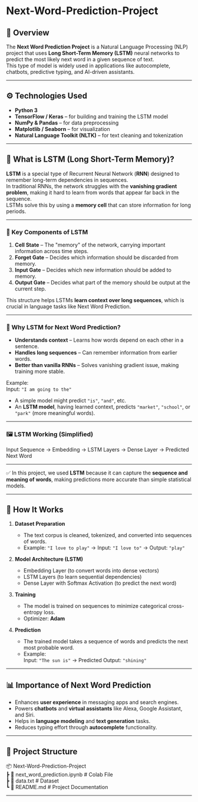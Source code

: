 # Next-Word-Prediction-Project


## 📌 Overview
The **Next Word Prediction Project** is a Natural Language Processing (NLP) project that uses **Long Short-Term Memory (LSTM)** neural networks to predict the most likely next word in a given sequence of text.  
This type of model is widely used in applications like autocomplete, chatbots, predictive typing, and AI-driven assistants.

---

## ⚙️ Technologies Used
- **Python 3**
- **TensorFlow / Keras** – for building and training the LSTM model
- **NumPy & Pandas** – for data preprocessing
- **Matplotlib / Seaborn** – for visualization
- **Natural Language Toolkit (NLTK)** – for text cleaning and tokenization

---

## 🧠 What is LSTM (Long Short-Term Memory)?
**LSTM** is a special type of Recurrent Neural Network (**RNN**) designed to remember long-term dependencies in sequences.  
In traditional RNNs, the network struggles with the **vanishing gradient problem**, making it hard to learn from words that appear far back in the sequence.  
LSTMs solve this by using a **memory cell** that can store information for long periods.

---

### 🔑 Key Components of LSTM
1. **Cell State** – The "memory" of the network, carrying important information across time steps.  
2. **Forget Gate** – Decides which information should be discarded from memory.  
3. **Input Gate** – Decides which new information should be added to memory.  
4. **Output Gate** – Decides what part of the memory should be output at the current step.  

This structure helps LSTMs **learn context over long sequences**, which is crucial in language tasks like Next Word Prediction.

---

### 📘 Why LSTM for Next Word Prediction?
- **Understands context** – Learns how words depend on each other in a sentence.  
- **Handles long sequences** – Can remember information from earlier words.  
- **Better than vanilla RNNs** – Solves vanishing gradient issue, making training more stable.  

Example:  
Input: `"I am going to the"`  
- A simple model might predict `"is"`, `"and"`, etc.  
- An **LSTM model**, having learned context, predicts `"market"`, `"school"`, or `"park"` (more meaningful words).  

---

### 🖼️ LSTM Working (Simplified)
Input Sequence → Embedding → LSTM Layers → Dense Layer → Predicted Next Word


---

✅ In this project, we used **LSTM** because it can capture the **sequence and meaning of words**, making predictions more accurate than simple statistical models.


---

## 🚀 How It Works
1. **Dataset Preparation**  
   - The text corpus is cleaned, tokenized, and converted into sequences of words.  
   - Example: `"I love to play"` → Input: `"I love to"` → Output: `"play"`

2. **Model Architecture (LSTM)**  
   - Embedding Layer (to convert words into dense vectors)  
   - LSTM Layers (to learn sequential dependencies)  
   - Dense Layer with Softmax Activation (to predict the next word)

3. **Training**  
   - The model is trained on sequences to minimize categorical cross-entropy loss.  
   - Optimizer: **Adam**  

4. **Prediction**  
   - The trained model takes a sequence of words and predicts the next most probable word.  
   - Example:  
     Input: `"The sun is"` → Predicted Output: `"shining"`

---

## 📊 Importance of Next Word Prediction
- Enhances **user experience** in messaging apps and search engines.  
- Powers **chatbots** and **virtual assistants** like Alexa, Google Assistant, and Siri.  
- Helps in **language modeling** and **text generation** tasks.  
- Reduces typing effort through **autocomplete** functionality.

---

## 📂 Project Structure

📦 Next-Word-Prediction-Project  
 ┣ 📜 next_word_prediction.ipynb   # Colab File  
 ┣ 📜 data.txt                     # Dataset  
 ┗ 📜 README.md                    # Project Documentation  


---
